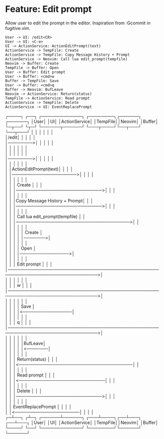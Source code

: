 # Feature: Edit prompt

Allow user to edit the prompt in the editor. Inspiration from :Gcommit in fugitive.vim.

```diagon
User -> UI: /edit<CR>
User -> UI: <C-e>
UI -> ActionService: ActionEditPrompt(text)
ActionService -> TempFile: Create
ActionService -> TempFile: Copy Message History + Prompt
ActionService -> Neovim: Call lua edit_prompt(tempfile)
Neovim -> Buffer: Create
TempFile -> Buffer: Open
User -> Buffer: Edit prompt
User -> Buffer: <cmd>w
Buffer -> TempFile: Save
User -> Buffer: <cmd>q
Buffer -> Neovim: BufLeave
Neovim -> ActionService: Return(status)
TempFile -> ActionService: Read prompt
ActionService -> TempFile: Delete
ActionService -> UI: EventReplacePrompt
```


 ┌────┐     ┌──┐             ┌─────────────┐                  ┌────────┐┌──────┐ ┌──────┐
 │User│     │UI│             │ActionService│                  │TempFile││Neovim│ │Buffer│
 └─┬──┘     └┬─┘             └──────┬──────┘                  └───┬────┘└──┬───┘ └──┬───┘
   │         │                      │                             │        │        │    
   │/edit<CR>│                      │                             │        │        │    
   │────────>│                      │                             │        │        │    
   │         │                      │                             │        │        │    
   │  <C-e>  │                      │                             │        │        │    
   │────────>│                      │                             │        │        │    
   │         │                      │                             │        │        │    
   │         │ActionEditPrompt(text)│                             │        │        │    
   │         │─────────────────────>│                             │        │        │    
   │         │                      │                             │        │        │    
   │         │                      │           Create            │        │        │    
   │         │                      │────────────────────────────>│        │        │    
   │         │                      │                             │        │        │    
   │         │                      │Copy Message History + Prompt│        │        │    
   │         │                      │────────────────────────────>│        │        │    
   │         │                      │                             │        │        │    
   │         │                      │    Call lua edit_prompt(tempfile)    │        │    
   │         │                      │─────────────────────────────────────>│        │    
   │         │                      │                             │        │        │    
   │         │                      │                             │        │ Create │    
   │         │                      │                             │        │───────>│    
   │         │                      │                             │        │        │    
   │         │                      │                             │      Open       │    
   │         │                      │                             │────────────────>│    
   │         │                      │                             │        │        │    
   │         │                      │ Edit prompt                 │        │        │    
   │───────────────────────────────────────────────────────────────────────────────>│    
   │         │                      │                             │        │        │    
   │         │                      │    <cmd>w                   │        │        │    
   │───────────────────────────────────────────────────────────────────────────────>│    
   │         │                      │                             │        │        │    
   │         │                      │                             │      Save       │    
   │         │                      │                             │<────────────────│    
   │         │                      │                             │        │        │    
   │         │                      │    <cmd>q                   │        │        │    
   │───────────────────────────────────────────────────────────────────────────────>│    
   │         │                      │                             │        │        │    
   │         │                      │                             │        │BufLeave│    
   │         │                      │                             │        │<───────│    
   │         │                      │                             │        │        │    
   │         │                      │            Return(status)   │        │        │    
   │         │                      │<─────────────────────────────────────│        │    
   │         │                      │                             │        │        │    
   │         │                      │         Read prompt         │        │        │    
   │         │                      │<────────────────────────────│        │        │    
   │         │                      │                             │        │        │    
   │         │                      │           Delete            │        │        │    
   │         │                      │────────────────────────────>│        │        │    
   │         │                      │                             │        │        │    
   │         │  EventReplacePrompt  │                             │        │        │    
   │         │<─────────────────────│                             │        │        │    
 ┌─┴──┐     ┌┴─┐             ┌──────┴──────┐                  ┌───┴────┐┌──┴───┐ ┌──┴───┐
 │User│     │UI│             │ActionService│                  │TempFile││Neovim│ │Buffer│
 └────┘     └──┘             └─────────────┘                  └────────┘└──────┘ └──────┘

